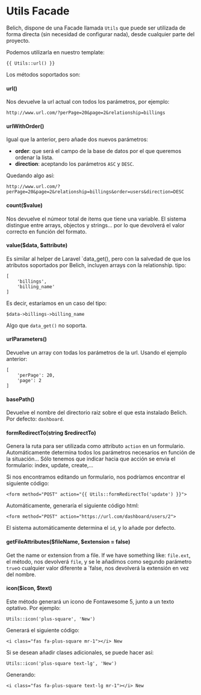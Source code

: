# Utils Facade


Belich, dispone de una Facade llamada `Utils` que puede ser utilizada de forma directa (sin necesidad de configurar nada), desde cualquier parte del proyecto.

Podemos utilizarla en nuestro template:

~~~
{{ Utils::url() }}
~~~

Los métodos soportados son:

#### url() 

Nos devuelve la url actual con todos los parámetros, por ejemplo: 

`http://www.url.com/?perPage=20&page=2&relationship=billings`

#### urlWithOrder()

Igual que la anterior, pero añade dos nuevos parámetros:

- **order**: que será el campo de la base de datos por el que queremos ordenar la lista.
- **direction**: aceptando los parámetros `ASC` y `DESC`.

Quedando algo así:

`http://www.url.com/?perPage=20&page=2&relationship=billings&order=users&direction=DESC`

#### count($value)

Nos devuelve el númeor total de items que tiene una variable. El sistema distingue entre arrays, objectos y strings... por lo que devolverá el valor correcto en función del formato.

#### value($data, $attribute)

Es similar al helper de Laravel `data_get(), pero con la salvedad de que los atributos soportados por Belich, incluyen arrays con la relationship. tipo:

~~~
[
    'billings',
    'billing_name'
]
~~~

Es decir, estaríamos en un caso del tipo:

~~~
$data->billings->billing_name
~~~

Algo que `data_get()` no soporta.

#### urlParameters()

Devuelve un array con todas los parámetros de la url. Usando el ejemplo anterior:

~~~
[
    'perPage': 20,
    'page': 2
]
~~~


#### basePath()

Devuelve el nombre del directorio raiz sobre el que esta instalado Belich. Por defecto: `dashboard`.

#### formRedirectTo(string $redirectTo)

Genera la ruta para ser utilizada como attributo `action` en un formulario. Automáticamente determina todos los parámetros necesarios en función de la situación... Sólo tenemos que indicar hacia que acción se envia el formulario: index, update, create,...

Si nos encontramos editando un formulario, nos podríamos encontrar el siguiente código:

~~~
<form method="POST" action="{{ Utils::formRedirectTo('update') }}">
~~~

Automáticamente, generaría el siguiente código html:

~~~
<form method="POST" action="https://url.com/dashboard/users/2">
~~~

El sistema automáticamente determina el `id`, y lo añade por defecto.

#### getFileAttributes($fileName, $extension = false)

Get the name or extension from a file. If we have something like: `file.ext`, el método, nos devolverá `file`, y se le añadimos como segundo parámetro `true`o cualquier valor diferente a `false, nos devolverá la extensión en vez del nombre.

#### icon($icon, $text)

Este método generará un icono de Fontawesome 5, junto a un texto optativo. Por ejemplo: 

~~~
Utils::icon('plus-square', 'New')
~~~

Generará el siguiente código:

~~~
<i class="fas fa-plus-square mr-1"></i> New
~~~

Si se desean añadir clases adicionales, se puede hacer así:

~~~
Utils::icon('plus-square text-lg', 'New')
~~~

Generando:

~~~
<i class="fas fa-plus-square text-lg mr-1"></i> New
~~~
